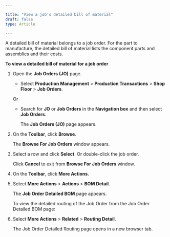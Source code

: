 ```yaml
---

title: "View a job's detailed bill of material"
draft: false
type: Article

---
```


A detailed bill of material belongs to a job order. For the part to manufacture, the detailed bill of material lists the component parts and assemblies and their costs.

**To view a detailed bill of material for a job order**

1. Open the **Job Orders (JO)** page.

    - Select **Production Management** > **Production Transactions** > **Shop Floor** > **Job Orders**.

    Or

    - Search for **JO** or **Job Orders** in the **Navigation box** and then select **Job Orders**.

        The **Job Orders (JO)** page appears.

2. On the **Toolbar**, click **Browse**.

    The **Browse For Job Orders** window appears.

3. Select a row and click **Select**. Or double-click the job order.

    Click **Cancel** to exit from **Browse For Job Orders** window.

4. On the **Toolbar**, click **More Actions**.

5. Select **More Actions** > **Actions** > **BOM Detail**.

    The **Job Order Detailed BOM** page appears.

    To view the detailed routing of the Job Order from the Job Order Detailed BOM page:

6. Select **More Actions** > **Related** > **Routing Detail**.

    The Job Order Detailed Routing page opens in a new browser tab.